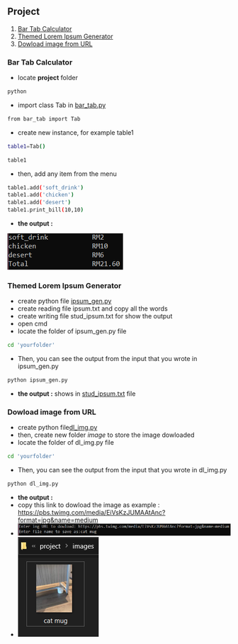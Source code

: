 ## Project
1. [Bar Tab Calculator](#Bar-Tab-Calculator)
2. [Themed Lorem Ipsum Generator](#Themed-Lorem-Ipsum-Generator)
3. [Dowload image from URL](#Dowload-image-from-URL)

### Bar Tab Calculator
- locate **project** folder
```bash
python
```
- import class Tab in [bar_tab.py](https://github.com/0732sta/starter-python/blob/master/project/bar_tab.py) 
```bash
from bar_tab import Tab
```
- create new instance, for example table1
```bash
table1=Tab()
```
```bash
table1
```
- then, add any item from the menu
```bash
table1.add('soft_drink')
table1.add('chicken')
table1.add('desert')
table1.print_bill(10,10)
```
- **the output :**

![tol-menu](menu.png)

### Themed Lorem Ipsum Generator
- create python file [ipsum_gen.py](https://github.com/0732sta/starter-python/blob/master/project/ipsum_gen.py)
- create reading file ipsum.txt and copy all the words
- create writing file stud_ipsum.txt for show the output 
- open cmd
- locate the folder of ipsum_gen.py file
```bash
cd 'yourfolder'
```
- Then, you can see the output from the input that you wrote in ipsum_gen.py
```bash
python ipsum_gen.py
```
- **the output :** shows in [stud_ipsum.txt](https://github.com/0732sta/starter-python/blob/master/project/stud_ipsum.txt) file

### Dowload image from URL
- create python file[dl_img.py](https://github.com/0732sta/starter-python/blob/master/project/dl_img.py)
- then, create new folder *image* to store the image dowloaded
- locate the folder of dl_img.py file
```bash
cd 'yourfolder'
```
- Then, you can see the output from the input that you wrote in dl_img.py
```bash
python dl_img.py
```
- **the output :**
- copy this link to dowload the image as example : https://pbs.twimg.com/media/EiVsKzJUMAAtAnc?format=jpg&name=medium
- ![dl](dl.png) 
- ![cat](cat.png) 
